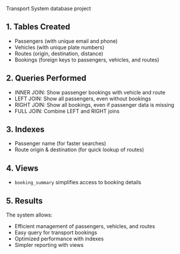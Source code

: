 
Transport System database project
## 1. Tables Created
- Passengers (with unique email and phone)
- Vehicles (with unique plate numbers)
- Routes (origin, destination, distance)
- Bookings (foreign keys to passengers, vehicles, and routes)

## 2. Queries Performed
- INNER JOIN: Show passenger bookings with vehicle and route
- LEFT JOIN: Show all passengers, even without bookings
- RIGHT JOIN: Show all bookings, even if passenger data is missing
- FULL JOIN: Combine LEFT and RIGHT joins

## 3. Indexes
- Passenger name (for faster searches)
- Route origin & destination (for quick lookup of routes)

## 4. Views
- `booking_summary` simplifies access to booking details

## 5. Results
The system allows:
- Efficient management of passengers, vehicles, and routes
- Easy query for transport bookings
- Optimized performance with indexes
- Simpler reporting with views

